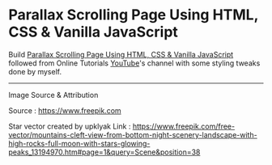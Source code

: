 # Parallax Scrolling Page Using HTML, CSS & Vanilla JavaScript

Build [Parallax Scrolling Page Using HTML, CSS & Vanilla JavaScript](https://www.youtube.com/watch?v=1wfeqDyMUx4&t=606s) followed from Online Tutorials [YouTube](https://www.youtube.com/channel/UCbwXnUipZsLfUckBPsC7Jog)'s channel with some styling tweaks done by myself.

* * *

Image Source & Attribution

Source : https://www.freepik.com

Star vector created by upklyak
Link : https://www.freepik.com/free-vector/mountains-cleft-view-from-bottom-night-scenery-landscape-with-high-rocks-full-moon-with-stars-glowing-peaks_13194970.htm#page=1&query=Scene&position=38